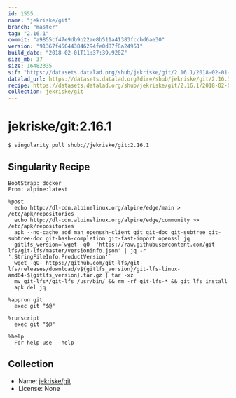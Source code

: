 ```yaml
---
id: 1555
name: "jekriske/git"
branch: "master"
tag: "2.16.1"
commit: "a9855cf47e9db9b22ae8b511a41383fccbd6ae30"
version: "91367f450443846294fe0d87f8a24951"
build_date: "2018-02-01T11:37:39.920Z"
size_mb: 37
size: 16482335
sif: "https://datasets.datalad.org/shub/jekriske/git/2.16.1/2018-02-01-a9855cf4-91367f45/91367f450443846294fe0d87f8a24951.simg"
datalad_url: https://datasets.datalad.org?dir=/shub/jekriske/git/2.16.1/2018-02-01-a9855cf4-91367f45/
recipe: https://datasets.datalad.org/shub/jekriske/git/2.16.1/2018-02-01-a9855cf4-91367f45/Singularity
collection: jekriske/git
---
```


# jekriske/git:2.16.1

```bash
$ singularity pull shub://jekriske/git:2.16.1
```

## Singularity Recipe

```singularity
BootStrap: docker
From: alpine:latest

%post
  echo http://dl-cdn.alpinelinux.org/alpine/edge/main > /etc/apk/repositories
  echo http://dl-cdn.alpinelinux.org/alpine/edge/community >> /etc/apk/repositories
  apk --no-cache add man openssh-client git git-doc git-subtree git-subtree-doc git-bash-completion git-fast-import openssl jq
  gitlfs_version=`wget -qO- 'https://raw.githubusercontent.com/git-lfs/git-lfs/master/versioninfo.json' | jq -r '.StringFileInfo.ProductVersion'`
  wget -qO- https://github.com/git-lfs/git-lfs/releases/download/v${gitlfs_version}/git-lfs-linux-amd64-${gitlfs_version}.tar.gz | tar -xz
  mv git-lfs*/git-lfs /usr/bin/ && rm -rf git-lfs-* && git lfs install
  apk del jq

%apprun git
  exec git "$@"

%runscript
  exec git "$@"

%help
  For help use --help
```

## Collection

 - Name: [jekriske/git](https://github.com/jekriske/git)
 - License: None

